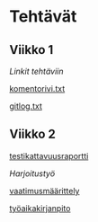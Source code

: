 # Tehtävät

## Viikko 1
*Linkit tehtäviin*

[komentorivi.txt](https://github.com/alannesanni/ot-harjoitustyo/blob/master/laskarit/viikko1/komentorivi.txt)

[gitlog.txt](https://github.com/alannesanni/ot-harjoitustyo/blob/master/laskarit/viikko1/gitlog.txt)

## Viikko 2
[testikattavuusraportti](https://github.com/alannesanni/ot-harjoitustyo/blob/master/laskarit/viikko2/testikattavuusraportti.md)

*Harjoitustyö*

[vaatimusmäärittely](https://github.com/alannesanni/ot-harjoitustyo/blob/master/dokumentaatio/vaatimusmaarittely.md)

[työaikakirjanpito](https://github.com/alannesanni/ot-harjoitustyo/blob/master/dokumentaatio/tyoaikakirjanpito.md)
